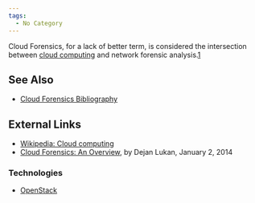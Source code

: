 ```yaml
---
tags:
  - No Category
---
```

Cloud Forensics, for a lack of better term, is considered the
intersection between [cloud
computing](http://en.wikipedia.org/wiki/Cloud_computing) and network
forensic
analysis.[1](http://resources.infosecinstitute.com/overview-cloud-forensics/)

## See Also

- [Cloud Forensics
  Bibliography](cloud_forensics_bibliography.md)

## External Links

- [Wikipedia: Cloud
  computing](http://en.wikipedia.org/wiki/Cloud_computing)
- [Cloud Forensics: An
  Overview](http://resources.infosecinstitute.com/overview-cloud-forensics/),
  by Dejan Lukan, January 2, 2014

### Technologies

- [OpenStack](http://www.openstack.org/)